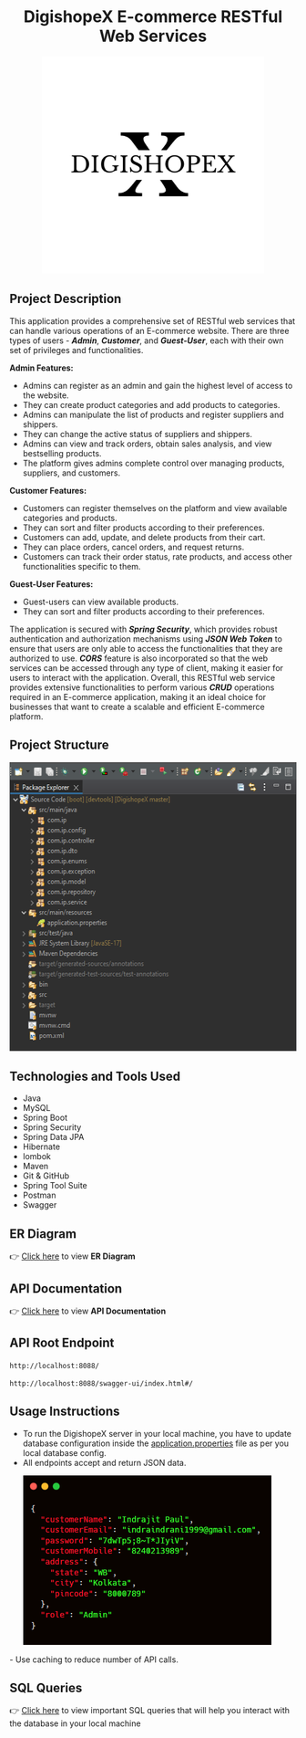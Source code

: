 <h1 align="center">DigishopeX E-commerce RESTful Web Services</h1>

<p align="center">
  <img width="390" height="380" src="https://github.com/nerdpin/DigishopeX/blob/master/Resources/DigishopeX%20Logo.png">
</p>

## Project Description
This application provides a comprehensive set of RESTful web services that can handle various operations of an E-commerce website. There are three types of users - **_Admin_**, **_Customer_**, and **_Guest-User_**, each with their own set of privileges and functionalities.

**Admin Features:**
- Admins can register as an admin and gain the highest level of access to the website.
- They can create product categories and add products to categories.
- Admins can manipulate the list of products and register suppliers and shippers.
- They can change the active status of suppliers and shippers.
- Admins can view and track orders, obtain sales analysis, and view bestselling products.
- The platform gives admins complete control over managing products, suppliers, and customers.

**Customer Features:**
- Customers can register themselves on the platform and view available categories and products.
- They can sort and filter products according to their preferences.
- Customers can add, update, and delete products from their cart.
- They can place orders, cancel orders, and request returns.
- Customers can track their order status, rate products, and access other functionalities specific to them.


**Guest-User Features:**
- Guest-users can view available products.
- They can sort and filter products according to their preferences.

The application is secured with **_Spring Security_**, which provides robust authentication and authorization mechanisms using **_JSON Web Token_** to ensure that users are only able to access the functionalities that they are authorized to use. **_CORS_** feature is also incorporated so that the web services can be accessed through any type of client, making it easier for users to interact with the application.
Overall, this RESTful web service provides extensive functionalities to perform various **_CRUD_** operations required in an E-commerce application, making it an ideal choice for businesses that want to create a scalable and efficient E-commerce platform.

## Project Structure

<p align="left">
  <img width="554" height="506" src="https://github.com/nerdpin/DigishopeX/blob/master/Resources/project_structure.PNG">
</p>


## Technologies and Tools Used 

- Java
- MySQL
- Spring Boot
- Spring Security
- Spring Data JPA
- Hibernate
- lombok
- Maven
- Git & GitHub
- Spring Tool Suite
- Postman
- Swagger


## ER Diagram
👉 [Click here](https://github.com/nerdpin/DigishopeX/blob/master/Resources/er4.png) to view **ER Diagram**

## API Documentation
👉 [Click here](https://github.com/nerdpin/DigishopeX/blob/master/Resources/DigishopeX-api-documentation.pdf) to view **API Documentation**

## API Root Endpoint
`http://localhost:8088/`

`http://localhost:8088/swagger-ui/index.html#/`

## Usage Instructions
- To run the DigishopeX server in your local machine, you have to update database configuration inside the [application.properties](https://github.com/nerdpin/DigishopeX/blob/master/Resources/application.properties) file as per you local database config.
- All endpoints accept and return JSON data. <p align="left">
  <img width="436" height="297" src="https://github.com/nerdpin/DigishopeX/blob/master/Resources/json_snippet.PNG">
</p>
- Use caching to reduce number of API calls.

## SQL Queries
👉 [Click here](https://github.com/nerdpin/DigishopeX/blob/master/Resources/SQL_quries_DigishopeXDB_MySQL.txt) to view important SQL queries that will help you interact with the database in your local machine

